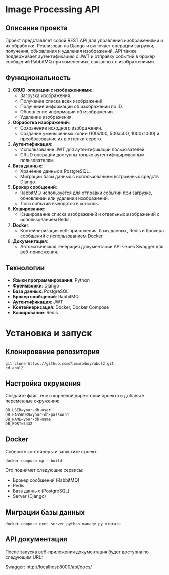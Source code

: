 # Image Processing API

## Описание проекта

Проект представляет собой REST API для управления изображениями и их обработки. Реализован на Django и включает операции загрузки, получения, обновления и удаления изображений. API также поддерживает аутентификацию с JWT и отправку событий в брокер сообщений RabbitMQ при изменениях, связанных с изображениями.

## Функциональность

1. **CRUD-операции с изображениями:**:
    - Загрузка изображения.
    - Получение списка всех изображений.
    - Получение информации об изображении по ID.
    - Обновление информации об изображении.
    - Удаление изображения.
2. **Обработка изображений**:
   - Сохранение исходного изображения.
   - Создание уменьшенных копий (100x100, 500x500, 1000x1000) и преобразование их в оттенки серого.
3. **Аутентификация**:
    - Использование JWT для аутентификации пользователей.
    - CRUD операции доступны только аутентифицированным пользователям.
4. **База данных**:
    - Хранение данных в PostgreSQL .
    - Миграции базы данных с использованием встроенных средств Django.
5. **Брокер сообщений**:
    - RabbitMQ используется для отправки событий при загрузке, обновлении или удалении изображений.
    - Логи событий выводятся в консоль.
6. **Кэширование**:
    - Кэширование списка изображений и отдельных изображений с использованием Redis.
7. **Docker**:
    - Контейнеризация веб-приложения, базы данных, Redis и брокера сообщений с использованием Docker.
8.  **Документация**:
    - Автоматическая генерация документации API через Swagger для веб-приложения.


## Технологии

- **Языки программирования**: Python
- **Фреймворки**: Django 
- **База данных**: PostgreSQL
- **Брокер сообщений**: RabbitMQ
- **Аутентификация**: JWT
- **Контейнеризация**: Docker, Docker Compose
- **Кэширование**: Redis 


# Установка и запуск

## Клонирование репозитория

```
git clone https://github.com/timurxboy/abol2.git
cd abol2
```


## Настройка окружения

Создайте файл .env в корневой директории проекта и добавьте переменные окружения:

```
DB_USER=your-db-user
DB_PASSWORD=your-db-password
DB_NAME=your-db-name
DB_PORT=5432
```

## Docker

Соберите контейнеры и запустите проект:

```
docker-compose up --build
```

Это поднимет следующие сервисы:

- Брокер сообщений (RabbitMQ)
- Redis
- База данных (PostgreSQL)
- Server (Django)


## Миграции базы данных

```
docker-compose exec server python manage.py migrate
```

## API документация
После запуска веб-приложения документация будет доступна по следующим URL:

Swagger: http://localhost:8000/api/docs/